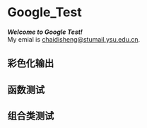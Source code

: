 # Google_Test
  ***Welcome to Google Test!***  
  My emial is <chaidisheng@stumail.ysu.edu.cn>.
## 彩色化输出
## 函数测试
## 组合类测试
